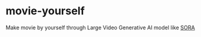# movie-yourself
Make movie by yourself through Large Video Generative AI model like [SORA](https://openai.com/sora)
